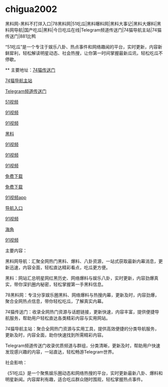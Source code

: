 # chigua2002
黑料网-黑料不打烊入口|78黑料网|51吃瓜|黑料曝料网|黑料大事记|黑料大爆料|黑料网导航|国产吃瓜|黑料|今日吃瓜在线|Telegram频道传送门|74猫导航主站|74猫传送门|881比鸭

“51吃瓜”是一个专注于娱乐八卦、热点事件和网络趣闻的平台，实时更新，内容新鲜犀利，轻松解读明星动态、社会热搜，让你第一时间掌握最新瓜讯，轻松吃瓜不停歇。

** 主要地址：<a href="https://74mao.com/">74猫传送门</a>

<a href="https://74mao.com/">74猫导航主站</a>

<a href="https://74mao.com/">Telegram频道传送门</a>

<a href="https://hj-107.pages.dev/">51视频</a>

<a href="https://hj-140.pages.dev/">91视频</a>

<a href="https://hj-142.pages.dev/">91视频</a>

<a href="https://hj-143.pages.dev/">黑料</a>

<a href="https://hj-145.pages.dev/">91视频</a>

<a href="https://hj-149.pages.dev/">91视频</a>

<a href="https://hj-152.pages.dev/">91视频</a>

<a href="https://hj-156.pages.dev/">免费下载</a>

<a href="https://hj-161.pages.dev/">免费下载</a>

<a href="https://hj-162.pages.dev/">91视频app</a>

<a href="https://hj-167.pages.dev/">导航入口</a>

<a href="https://hj-170.pages.dev/">91视频</a>

<a href="https://hj-175.pages.dev/">海角</a>

<a href="https://hj-177.pages.dev/">91视频</a>

主要内容：

黑料网导航：汇聚全网热门黑料、爆料、八卦资源，一站式获取最新内幕消息，更新迅速，内容全面，轻松直达精彩看点，吃瓜更方便。

黑料：网站汇总明星网红黑历史、网络爆料与娱乐八卦，实时更新，内容劲爆真实，带你深扒圈内秘密，轻松掌握第一手黑料信息。

78黑料网：专注分享娱乐圈黑料、网络爆料与热搜内幕，更新及时，内容劲爆，聚合全网热点信息，带你轻松吃瓜，了解真实内幕。

74猫传送门：收录全网热门资源与话题链接，更新快速，内容丰富，提供便捷导航服务，帮助用户轻松直达各类精彩内容与实用网站。

74猫导航主站：聚合全网热门资源与实用工具，提供高效便捷的分类导航服务，更新及时，内容全面，助你快速找到所需精彩内容。

Telegram频道传送门收录优质频道与群组，分类清晰，更新及时，帮助用户快速发现感兴趣的内容，一站直达，轻松畅游Telegram世界。

社会影响：

《51吃瓜》是一个聚焦娱乐圈动态和网络热搜的平台，实时更新最新八卦、爆料和明星新闻。内容犀利有趣，适合吃瓜群众随时围观，轻松掌握热点事件。
